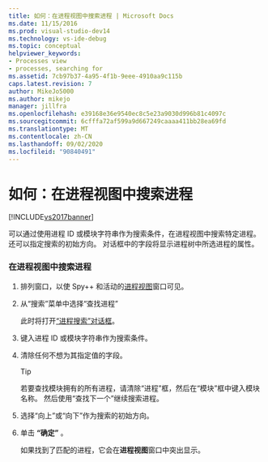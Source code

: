 ```yaml
---
title: 如何：在进程视图中搜索进程 | Microsoft Docs
ms.date: 11/15/2016
ms.prod: visual-studio-dev14
ms.technology: vs-ide-debug
ms.topic: conceptual
helpviewer_keywords:
- Processes view
- processes, searching for
ms.assetid: 7cb97b37-4a95-4f1b-9eee-4910aa9c115b
caps.latest.revision: 7
author: MikeJo5000
ms.author: mikejo
manager: jillfra
ms.openlocfilehash: e39168e36e9540ec8c5e23a9030d996b81c4097c
ms.sourcegitcommit: 6cfffa72af599a9d667249caaaa411bb28ea69fd
ms.translationtype: MT
ms.contentlocale: zh-CN
ms.lasthandoff: 09/02/2020
ms.locfileid: "90840491"
---
```

# <a name="how-to-search-for-a-process-in-processes-view"></a>如何：在进程视图中搜索进程
[!INCLUDE[vs2017banner](../includes/vs2017banner.md)]

可以通过使用进程 ID 或模块字符串作为搜索条件，在进程视图中搜索特定进程。 还可以指定搜索的初始方向。 对话框中的字段将显示进程树中所选进程的属性。  
  
### <a name="to-search-for-a-process-in-processes-view"></a>在进程视图中搜索进程  
  
1. 排列窗口，以使 Spy++ 和活动的[进程视图](../debugger/processes-view.md)窗口可见。  
  
2. 从“搜索”菜单中选择“查找进程”  
  
    此时将打开[“进程搜索”对话框](../debugger/process-search-dialog-box.md)。  
  
3. 键入进程 ID 或模块字符串作为搜索条件。  
  
4. 清除任何不想为其指定值的字段。  
  
   > [!TIP]
   > 若要查找模块拥有的所有进程，请清除“进程”框，然后在“模块”框中键入模块名称。 然后使用“查找下一个”继续搜索进程。  
  
5. 选择“向上”或“向下”作为搜索的初始方向。  
  
6. 单击 **“确定”** 。  
  
   如果找到了匹配的进程，它会在**进程视图**窗口中突出显示。

